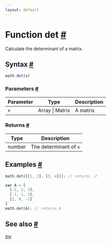 ```yaml
---
layout: default
---
```


<h1 id="function-det">Function det <a href="#function-det" title="Permalink">#</a></h1>

Calculate the determinant of a matrix.


<h2 id="syntax">Syntax <a href="#syntax" title="Permalink">#</a></h2>

```js
math.det(x)
```

<h3 id="parameters">Parameters <a href="#parameters" title="Permalink">#</a></h3>

Parameter | Type | Description
--------- | ---- | -----------
`x` | Array &#124; Matrix | A matrix

<h3 id="returns">Returns <a href="#returns" title="Permalink">#</a></h3>

Type | Description
---- | -----------
number | The determinant of `x`


<h2 id="examples">Examples <a href="#examples" title="Permalink">#</a></h2>

```js
math.det([[1, 2], [3, 4]]); // returns -2

var A = [
  [-2, 2, 3],
  [-1, 1, 3],
  [2, 0, -1]
]
math.det(A); // returns 6
```


<h2 id="see-also">See also <a href="#see-also" title="Permalink">#</a></h2>

[inv](inv.html)


<!-- Note: This file is automatically generated from source code comments. Changes made in this file will be overridden. -->
